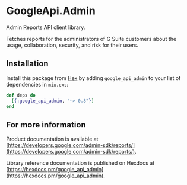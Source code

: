 # GoogleApi.Admin

Admin Reports API client library.

Fetches reports for the administrators of G Suite customers about the usage, collaboration, security, and risk for their users.

## Installation

Install this package from [Hex](https://hex.pm) by adding
`google_api_admin` to your list of dependencies in `mix.exs`:

```elixir
def deps do
  [{:google_api_admin, "~> 0.8"}]
end
```

## For more information

Product documentation is available at [https://developers.google.com/admin-sdk/reports/](https://developers.google.com/admin-sdk/reports/).

Library reference documentation is published on Hexdocs at
[https://hexdocs.pm/google_api_admin](https://hexdocs.pm/google_api_admin).
